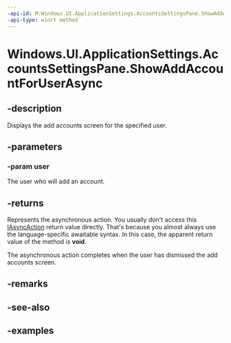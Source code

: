 ```yaml
---
-api-id: M:Windows.UI.ApplicationSettings.AccountsSettingsPane.ShowAddAccountForUserAsync(Windows.System.User)
-api-type: winrt method
---
```


<!-- Method syntax.
public IAsyncAction AccountsSettingsPane.ShowAddAccountForUserAsync(User user)
-->

# Windows.UI.ApplicationSettings.AccountsSettingsPane.ShowAddAccountForUserAsync

## -description
Displays the add accounts screen for the specified user.

## -parameters
### -param user
The user who will add an account. 


## -returns
Represents the asynchronous action. You usually don't access this [IAsyncAction](../windows.foundation/iasyncaction.md) return value directly. That's because you almost always use the language-specific awaitable syntax. In this case, the apparent return value of the method is **void**.

The asynchronous action completes when the user has dismissed the add accounts screen.

## -remarks

## -see-also

## -examples

